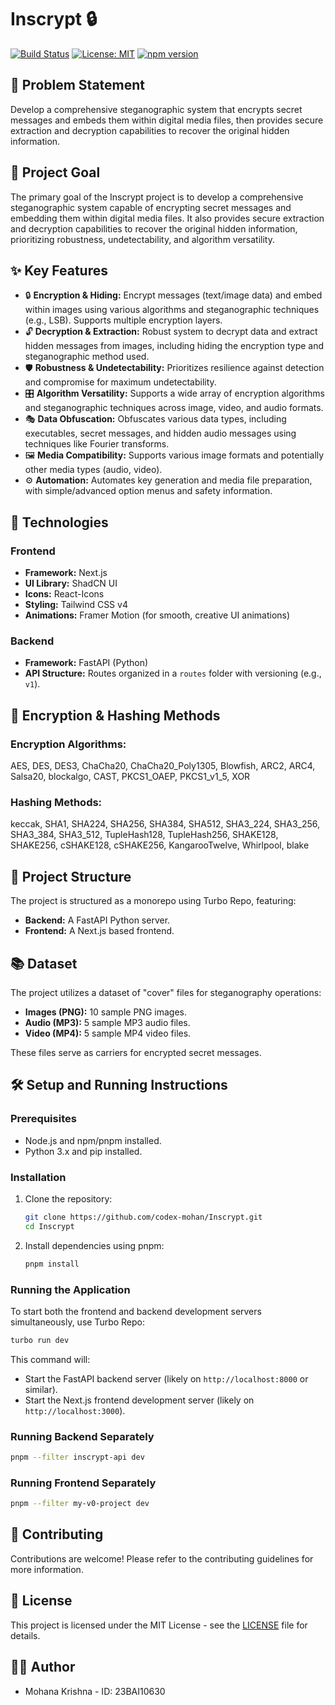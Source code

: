 # Inscrypt 🔒

[![Build Status](https://img.shields.io/travis/yourusername/your-repo.svg?style=flat-square)](https://travis-ci.com/yourusername/your-repo)
[![License: MIT](https://img.shields.io/badge/License-MIT-yellow.svg?style=flat-square)](https://opensource.org/licenses/MIT)
[![npm version](https://img.shields.io/npm/v/inscrypt.svg?style=flat-square)](https://www.npmjs.com/package/inscrypt)

## 📝 Problem Statement

Develop a comprehensive steganographic system that encrypts secret messages and embeds them within digital media files, then provides secure extraction and decryption capabilities to recover the original hidden information.

## 🎯 Project Goal

The primary goal of the Inscrypt project is to develop a comprehensive steganographic system capable of encrypting secret messages and embedding them within digital media files. It also provides secure extraction and decryption capabilities to recover the original hidden information, prioritizing robustness, undetectability, and algorithm versatility.

## ✨ Key Features

- 🔒 **Encryption & Hiding:** Encrypt messages (text/image data) and embed within images using various algorithms and steganographic techniques (e.g., LSB). Supports multiple encryption layers.
- 🔓 **Decryption & Extraction:** Robust system to decrypt data and extract hidden messages from images, including hiding the encryption type and steganographic method used.
- 🛡️ **Robustness & Undetectability:** Prioritizes resilience against detection and compromise for maximum undetectability.
- 🎛️ **Algorithm Versatility:** Supports a wide array of encryption algorithms and steganographic techniques across image, video, and audio formats.
- 🎭 **Data Obfuscation:** Obfuscates various data types, including executables, secret messages, and hidden audio messages using techniques like Fourier transforms.
- 🖼️ **Media Compatibility:** Supports various image formats and potentially other media types (audio, video).
- ⚙️ **Automation:** Automates key generation and media file preparation, with simple/advanced option menus and safety information.

## 🚀 Technologies

### Frontend

- **Framework:** Next.js
- **UI Library:** ShadCN UI
- **Icons:** React-Icons
- **Styling:** Tailwind CSS v4
- **Animations:** Framer Motion (for smooth, creative UI animations)

### Backend

- **Framework:** FastAPI (Python)
- **API Structure:** Routes organized in a `routes` folder with versioning (e.g., `v1`).

## 🔑 Encryption & Hashing Methods

### Encryption Algorithms:

AES, DES, DES3, ChaCha20, ChaCha20_Poly1305, Blowfish, ARC2, ARC4, Salsa20, blockalgo, CAST, PKCS1_OAEP, PKCS1_v1_5, XOR

### Hashing Methods:

keccak, SHA1, SHA224, SHA256, SHA384, SHA512, SHA3_224, SHA3_256, SHA3_384, SHA3_512, TupleHash128, TupleHash256, SHAKE128, SHAKE256, cSHAKE128, cSHAKE256, KangarooTwelve, Whirlpool, blake

## 📁 Project Structure

The project is structured as a monorepo using Turbo Repo, featuring:

- **Backend:** A FastAPI Python server.
- **Frontend:** A Next.js based frontend.

## 📚 Dataset

The project utilizes a dataset of "cover" files for steganography operations:

- **Images (PNG):** 10 sample PNG images.
- **Audio (MP3):** 5 sample MP3 audio files.
- **Video (MP4):** 5 sample MP4 video files.

These files serve as carriers for encrypted secret messages.

## 🛠️ Setup and Running Instructions

### Prerequisites

- Node.js and npm/pnpm installed.
- Python 3.x and pip installed.

### Installation

1.  Clone the repository:
    ```bash
    git clone https://github.com/codex-mohan/Inscrypt.git
    cd Inscrypt
    ```
2.  Install dependencies using pnpm:
    ```bash
    pnpm install
    ```

### Running the Application

To start both the frontend and backend development servers simultaneously, use Turbo Repo:

```bash
turbo run dev
```

This command will:

- Start the FastAPI backend server (likely on `http://localhost:8000` or similar).
- Start the Next.js frontend development server (likely on `http://localhost:3000`).

### Running Backend Separately

```bash
pnpm --filter inscrypt-api dev
```

### Running Frontend Separately

```bash
pnpm --filter my-v0-project dev
```

## 🤝 Contributing

Contributions are welcome! Please refer to the contributing guidelines for more information.

## 📜 License

This project is licensed under the MIT License - see the [LICENSE](LICENSE) file for details.

## 👨‍💻 Author

- Mohana Krishna - ID: 23BAI10630
